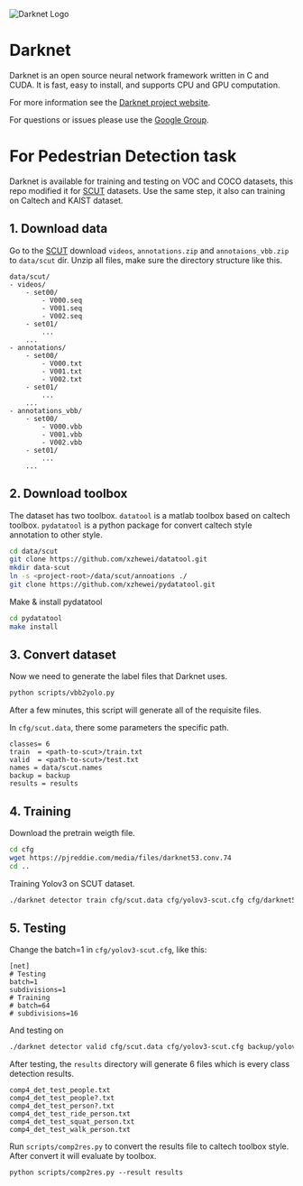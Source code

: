 ![Darknet Logo](http://pjreddie.com/media/files/darknet-black-small.png)

# Darknet #
Darknet is an open source neural network framework written in C and CUDA. It is fast, easy to install, and supports CPU and GPU computation.

For more information see the [Darknet project website](http://pjreddie.com/darknet).

For questions or issues please use the [Google Group](https://groups.google.com/forum/#!forum/darknet).

# For Pedestrian Detection task
Darknet is available for training and testing on VOC and COCO datasets, this repo modified it for [SCUT](https://github.com/SCUT-CV/SCUT_FIR_Pedestrian_Dataset) datasets. 
Use the same step, it also can training on Caltech and KAIST dataset.

## 1. Download data
Go to the [SCUT](https://github.com/SCUT-CV/SCUT_FIR_Pedestrian_Dataset) download `videos`, `annotations.zip` and `annotaions_vbb.zip` to `data/scut` dir.
Unzip all files, make sure the directory structure like this.
```
data/scut/
- videos/
    - set00/
        - V000.seq
        - V001.seq
        - V002.seq
    - set01/
        ...
    ...
- annotations/
    - set00/
        - V000.txt
        - V001.txt
        - V002.txt
    - set01/
        ...
    ...
- annotations_vbb/
    - set00/
        - V000.vbb
        - V001.vbb
        - V002.vbb
    - set01/
        ...
    ...
```

## 2. Download toolbox
The dataset has two toolbox. 
`datatool` is a matlab toolbox based on caltech toolbox. 
`pydatatool` is a python package for convert caltech style annotation to other style.

```bash
cd data/scut
git clone https://github.com/xzhewei/datatool.git
mkdir data-scut
ln -s <project-root>/data/scut/annoations ./
git clone https://github.com/xzhewei/pydatatool.git
```
Make & install pydatatool
```bash
cd pydatatool
make install
```

## 3. Convert dataset
Now we need to generate the label files that Darknet uses.
```bash
python scripts/vbb2yolo.py
```
After a few minutes, this script will generate all of the requisite files.

In `cfg/scut.data`, there some parameters the specific path.
```
classes= 6
train  = <path-to-scut>/train.txt
valid  = <path-to-scut>/test.txt
names = data/scut.names
backup = backup
results = results
```
## 4. Training
Download the pretrain weigth file.
```bash
cd cfg
wget https://pjreddie.com/media/files/darknet53.conv.74
cd ..
```
Training Yolov3 on SCUT dataset.
```bash
./darknet detector train cfg/scut.data cfg/yolov3-scut.cfg cfg/darknet53.conv.74 -gpus 0
```

## 5. Testing
Change the batch=1 in `cfg/yolov3-scut.cfg`, like this:
```
[net]
# Testing
batch=1
subdivisions=1
# Training
# batch=64
# subdivisions=16
```
And testing on 
```bash
./darknet detector valid cfg/scut.data cfg/yolov3-scut.cfg backup/yolov3-scut_final.weights -gpus 0
```
After testing, the `results` directory will generate 6 files which is every class detection results.
```
comp4_det_test_people.txt
comp4_det_test_people?.txt
comp4_det_test_person?.txt
comp4_det_test_ride_person.txt
comp4_det_test_squat_person.txt
comp4_det_test_walk_person.txt
```
Run `scripts/comp2res.py` to convert the results file to caltech toolbox style.
After convert it will evaluate by toolbox.
```
python scripts/comp2res.py --result results
```
